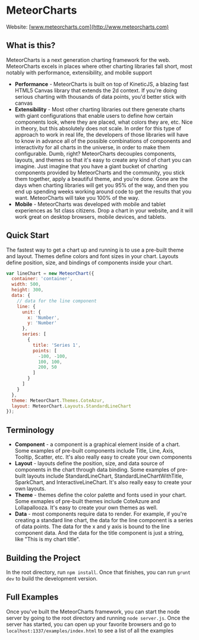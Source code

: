 MeteorCharts
============

Website: [www.meteorcharts.com](http://www.meteorcharts.com)

## What is this?

MeteorCharts is a next generation charting framework for the web.  MeteorCharts excels in places where other charting libraries fall short, most notably with performance, extensibility, and mobile support
 
  * __Performance__ - MeteorCharts is built on top of KineticJS, a blazing fast HTML5 Canvas library that extends the 2d context.  If you're doing serious charting with thousands of data points, you'd better stick with canvas
  * __Extensibility__ - Most other charting libraries out there generate charts with giant configurations that enable users to define how certain components look, where they are placed, what colors they are, etc.  Nice in theory, but this absolutely does not scale.  In order for this type of approach to work in real life, the developers of those libraries will have to know in advance all of the possible combinations of components and interactivity for all charts in the universe, in order to make them configurable.  Dumb, right?  MeteorCharts decouples components, layouts, and themes so that it's easy to create any kind of chart you can imagine.  Just imagine that you have a giant bucket of charting components provided by MeteorCharts and the community, you stick them together, apply a beautiful theme, and you're done.  Gone are the days when charting libraries will get you 95% of the way, and then you end up spending weeks working around code to get the results that you want.  MeteorCharts will take you 100% of the way.
  * __Mobile__ - MeteorCharts was developed with mobile and tablet experiences as 1st class citizens.  Drop a chart in your website, and it will work great on desktop browsers, mobile devices, and tablets.

## Quick Start

The fastest way to get a chart up and running is to use a pre-built theme and layout.  Themes define colors and font sizes in your chart.  Layouts define position, size, and bindings of components inside your chart.

```javascript
var lineChart = new MeteorChart({
  container: 'container',
  width: 500,
  height: 300,
  data: {
    // data for the line component
    line: {
      unit: {
        x: 'Number',
        y: 'Number'
      },
      series: [
        {
          title: 'Series 1',
          points: [
            -100, -100,
            100, 100,
            200, 50
          ]
        }
      ]
    }
  },
  theme: MeteorChart.Themes.CoteAzur,
  layout: MeteorChart.Layouts.StandardLineChart
});
```

## Terminology
  * __Component__ - a component is a graphical element inside of a chart.  Some examples of pre-built components include Title, Line, Axis, Tooltip, Scatter, etc.  It's also really easy to create your own components
  * __Layout__ - layouts define the position, size, and data source of components in the chart through data binding.  Some examples of pre-built layouts include StandardLineChart, StandardLineChartWithTitle, SparkChart, and InteractiveLineChart.  It's also really easy to create your own layouts.
  * __Theme__ - themes define the color palette and fonts used in your chart.  Some exmaples of pre-built themes include CoteAzure and Lollapallooza.  It's easy to create your own themes as well.
  * __Data__ - most components require data to render.  For example, if you're creating a standard line chart, the data for the line component is a series of data points.  The data for the x and y axis is bound to the line component data.  And the data for the title component is just a string, like "This is my chart title".

## Building the Project

In the root directory, run `npm install`.  Once that finishes, you can run `grunt dev` to build the development version.

## Full Examples

Once you've built the MeteorCharts framework, you can start the node server by going to the root directory and running `node server.js`.  Once the server has started, you can open up your favorite browsers and go to `localhost:1337/examples/index.html` to see a list of all the examples

